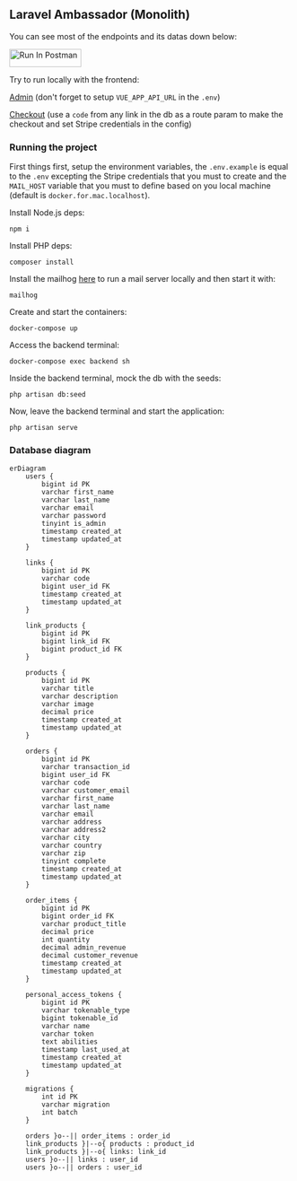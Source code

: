 ## Laravel Ambassador (Monolith)
You can see most of the endpoints and its datas down below:

[<img src="https://run.pstmn.io/button.svg" alt="Run In Postman" style="width: 128px; height: 32px;">](https://god.gw.postman.com/run-collection/16889380-bf1a7826-d54f-4e33-ae05-6d2385ebd87d?action=collection%2Ffork&source=rip_markdown&collection-url=entityId%3D16889380-bf1a7826-d54f-4e33-ae05-6d2385ebd87d%26entityType%3Dcollection%26workspaceId%3Db10972d8-d348-4dad-a75c-df1938ec825e)

Try to run locally with the frontend:

[Admin](https://github.com/devkiloton/vue-admin) (don't forget to setup `VUE_APP_API_URL` in the `.env`)

[Checkout](https://github.com/devkiloton/nuxt-checkout) (use a `code` from any link in the db as a route param to make the checkout and set Stripe credentials in the config)

### Running the project
First things first, setup the environment variables, the `.env.example` is equal to the `.env` excepting the Stripe credentials that you must to create and the `MAIL_HOST` variable that you must to define based on you local machine (default is `docker.for.mac.localhost`).

Install Node.js deps:
```
npm i
```
Install PHP deps:
```
composer install
```
Install the mailhog [here](https://github.com/mailhog/MailHog) to run a mail server locally and then start it with:
```
mailhog
```
Create and start the containers:
```
docker-compose up
```
Access the backend terminal:
```
docker-compose exec backend sh
```
Inside the backend terminal, mock the db with the seeds:
```
php artisan db:seed
```
Now, leave the backend terminal and start the application:
```
php artisan serve
```
### Database diagram

```mermaid
erDiagram
    users {
        bigint id PK
        varchar first_name
        varchar last_name
        varchar email
        varchar password
        tinyint is_admin
        timestamp created_at
        timestamp updated_at
    }

    links {
        bigint id PK
        varchar code
        bigint user_id FK
        timestamp created_at
        timestamp updated_at
    }
    
    link_products {
        bigint id PK
        bigint link_id FK
        bigint product_id FK
    }

    products {
        bigint id PK
        varchar title
        varchar description
        varchar image
        decimal price
        timestamp created_at
        timestamp updated_at
    }
    
    orders {
        bigint id PK
        varchar transaction_id
        bigint user_id FK
        varchar code
        varchar customer_email
        varchar first_name
        varchar last_name
        varchar email
        varchar address
        varchar address2
        varchar city
        varchar country
        varchar zip
        tinyint complete
        timestamp created_at
        timestamp updated_at
    }

    order_items {
        bigint id PK
        bigint order_id FK
        varchar product_title
        decimal price
        int quantity
        decimal admin_revenue
        decimal customer_revenue
        timestamp created_at
        timestamp updated_at
    }
    
    personal_access_tokens {
        bigint id PK
        varchar tokenable_type
        bigint tokenable_id
        varchar name
        varchar token
        text abilities
        timestamp last_used_at
        timestamp created_at
        timestamp updated_at
    }

    migrations {
        int id PK
        varchar migration
        int batch
    }

    orders }o--|| order_items : order_id
    link_products }|--o{ products : product_id
    link_products }|--o{ links: link_id
    users }o--|| links : user_id
    users }o--|| orders : user_id
```
